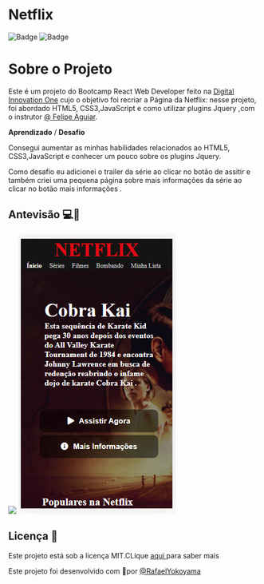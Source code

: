 # Netflix
 ![Badge](https://img.shields.io/static/v1?label=DEV&message=Yokoyama&color=black&style=flat&logo=)
![Badge](https://img.shields.io/static/v1?label=license&message=MIT&color=success&style=flat&logo=)


# Sobre o Projeto 
Este é um projeto do Bootcamp React Web Developer   feito na [
Digital Innovation One](https://web.digitalinnovation.one/track/everis-fullstack-developer?tab=path) cujo o objetivo foi recriar  a Página da Netflix: nesse projeto, foi abordado  HTML5, CSS3,JavaScript e como utilizar  plugins  Jquery ,com o instrutor  [@ Felipe Aguiar](https://www.linkedin.com/in/felipe-aguiar-047/). 

**Aprendizado** / **Desafio**

Consegui aumentar as minhas habilidades relacionados ao  HTML5, CSS3,JavaScript e conhecer um pouco sobre os   plugins  Jquery.

Como desafio eu adicionei o trailer da série ao clicar no botão de assitir e também criei uma pequena página sobre mais informações da série ao clicar no botão mais informações  .


## Antevisão 💻📱
![](https://github.com/Rafael-Yokoyama/Bootcamp-React-Web-Develope/blob/master/Netflix/img/gif.foto.gif)
![](https://github.com/Rafael-Yokoyama/Bootcamp-React-Web-Develope/blob/master/Netflix/img/mobile-foto.PNG)








 

## Licença 📝 
  Este projeto está sob a licença MIT.CLique <a href=https://github.com/Rafael-Yokoyama/Bootcamp-React-Web-Develope/blob/master/LICENSE> aqui </a> para saber mais 
  
  Este projeto foi desenvolvido com 🖤por  <a href="https://github.com/Rafael-Yokoyama"> @RafaelYokoyama </a> 
